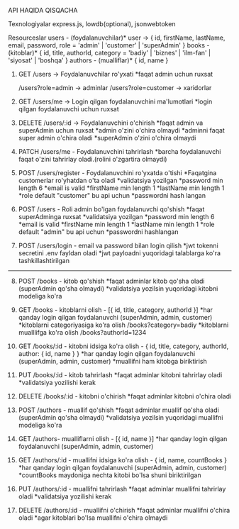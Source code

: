 API HAQIDA QISQACHA 

Texnologiyalar
express.js, lowdb(optional), jsonwebtoken

Resourceslar
users - (foydalanuvchilar)* user -> { id, firstName, lastName, email, password, role = 'admin' | 'customer' | 'superAdmin' }
books - (kitoblar)* { id, title, authorId, category = 'badiy' | 'biznes' | 'ilm-fan' | 'siyosat' | 'boshqa' }
authors - (mualliflar)* { id, name }

1. GET /users -> Foydalanuvchilar ro'yxati
	*faqat admin uchun ruxsat

	/users?role=admin -> adminlar
	/users?role=customer -> xaridorlar

2. GET /users/me -> Login qilgan foydalanuvchini ma'lumotlari
	*login qilgan foydalanuvchi uchun ruxsat

3. DELETE /users/:id -> Foydalanuvchini o'chirish
	*faqat admin va superAdmin uchun ruxsat
	*admin o'zini o'chira olmaydi
	*adminni faqat super admin o'chira oladi
	*superAdmin o'zini o'chira olmaydi

4. PATCH /users/me - Foydalanuvchini tahrirlash
	*barcha foydalanuvchi faqat o'zini tahrirlay oladi.(rolini o'zgartira olmaydi)

5. POST /users/register - Foydalanuvchini ro'yxatda o'tishi
	*Faqatgina customerlar ro'yhatdan o'ta oladi
	*validatsiya yozilgan
	*password min length 6
	*email is valid
	*firstName min length 1
	*lastName min length 1
	*role default "customer" bu api uchun
	*passwordni hash langan

6. POST /users - Roli admin bo'lgan foydalanuvchi qo'shish
	*faqat superAdminga ruxsat
	*validatsiya yozilgan
	*password min length 6
	*email is valid
	*firstName min length 1
	*lastName min length 1
	*role default "admin" bu api uchun
	*passwordni hashlangan

7. POST /users/login - email va password bilan login qilish
	*jwt tokenni secretini .env fayldan oladi
	*jwt payloadni yuqoridagi talablarga ko'ra tashkillashtirilgan


____________________________________________________________________________________

8. POST /books - kitob qo'shish
	*faqat adminlar kitob qo'sha oladi (superAdmin qo'sha olmaydi)
	*validatsiya yozilsin yuqoridagi kitobni modeliga ko'ra

9. GET /books - kitoblarni olish - [{ id, title, category, authorId }]
	*har qanday login qilgan foydalanuvchi (superAdmin, admin, customer)
	*kitoblarni categoriyasiga ko'ra olish /books?category=badiy
	*kitoblarni mualllifga ko'ra olish /books?authorId=1234

10. GET /books/:id - kitobni idsiga ko'ra olish - { id, title, category, authorId, author: { id, name } }
	*har qanday login qilgan foydalanuvchi (superAdmin, admin, customer)
	*muallifni ham kitobga biriktirish

11. PUT /books/:id - kitob tahrirlash
	*faqat adminlar kitobni tahrirlay oladi
	*validatsiya yozilishi kerak

12. DELETE /books/:id - kitobni o'chirish
	*faqat adminlar kitobni o'chira oladi

13. POST /authors - muallif qo'shish
	*faqat adminlar muallif qo'sha oladi (superAdmin qo'sha olmaydi)
	*validatsiya yozilsin yuqoridagi muallifni modeliga ko'ra

9. GET /authors- mualliflarni olish - [{ id, name }]
	*har qanday login qilgan foydalanuvchi (superAdmin, admin, customer)

10. GET /authors/:id - muallifni idsiga ko'ra olish - { id, name, countBooks }
	*har qanday login qilgan foydalanuvchi (superAdmin, admin, customer)
	*countBooks maydoniga nechta kitobi bo'lsa shuni biriktirilgan

11. PUT /authors/:id - muallifni tahrirlash
	*faqat adminlar muallifni tahrirlay oladi
	*validatsiya yozilishi kerak

12. DELETE /authors/:id - muallifni o'chirish
	*faqat adminlar muallifni o'chira oladi
	*agar kitoblari bo'lsa muallifni o'chira olmaydi
